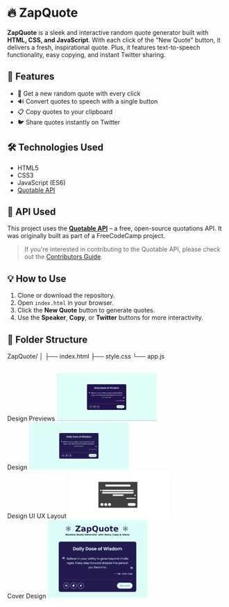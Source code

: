 # 🔥 ZapQuote

**ZapQuote** is a sleek and interactive random quote generator built with **HTML, CSS, and JavaScript**. With each click of the "New Quote" button, it delivers a fresh, inspirational quote. Plus, it features text-to-speech functionality, easy copying, and instant Twitter sharing.

## 🚀 Features

- 🔁 Get a new random quote with every click
- 🔊 Convert quotes to speech with a single button
- 📋 Copy quotes to your clipboard
- 🐦 Share quotes instantly on Twitter

## 🛠️ Technologies Used

- HTML5
- CSS3
- JavaScript (ES6)
- [Quotable API](https://github.com/lukePeavey/quotable)

## 📡 API Used

This project uses the **[Quotable API](https://github.com/lukePeavey/quotable)** – a free, open-source quotations API. It was originally built as part of a FreeCodeCamp project.

> If you're interested in contributing to the Quotable API, please check out the [Contributors Guide](https://github.com/lukePeavey/quotable/blob/master/CONTRIBUTING.md).

## 💡 How to Use

1. Clone or download the repository.
2. Open `index.html` in your browser.
3. Click the **New Quote** button to generate quotes.
4. Use the **Speaker**, **Copy**, or **Twitter** buttons for more interactivity.

## 📁 Folder Structure

ZapQuote/
│
├── index.html
├── style.css
└── app.js

<br />
<span>Design Previews </span>
<img src="./img/randomQuoteGeneratorWebApp.gif" alt="" style="width:230px;">
<br />
<span>Design </span>
<img src="./img/randomQuoteGeneratorWebApp.png" alt="" style="width:230px;">
<br />
<span>Design UI UX Layout </span>
<img src="./img/randomQuoteGeneratorWebAppUIUXLayout.png" alt="" style="width:230px;">
<br />
<span>Cover Design </span>
<img src="./img/cover.png" alt="" style="width:230px;">
<br />